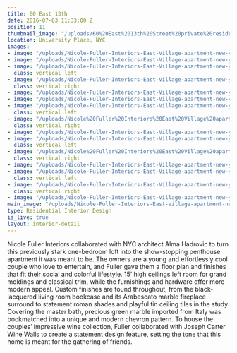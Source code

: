 ```yaml
---
title: 60 East 13th
date: 2016-07-03 11:33:00 Z
position: 11
thumbnail_image: "/uploads/60%20East%2013th%20Street%20private%20residence%20Nicole%20Fuller%20Interiors.jpg"
location: University Place, NYC
images:
- image: "/uploads/Nicole-Fuller-Interiors-East-Village-apartment-new-york-designer-kitchen-a4d77b.jpg"
- image: "/uploads/Nicole-Fuller-Interiors-East-Village-apartment-new-york-designer-master-bedroom-white.jpg"
- image: "/uploads/Nicole-Fuller-Interiors-East-Village-apartment-new-york-designer-black-monogram%20master%20bedroom%20linens1.jpg"
  class: vertical left
- image: "/uploads/Nicole-Fuller-Interiors-East-Village-apartment-new-york-designer-yellow-hallway-ochre-navy-rug-03d720.jpg"
  class: vertical right
- image: "/uploads/Nicole-Fuller-Interiors-East-Village-apartment-new-york-designer-foyer-entry-table-57a4eb.jpg"
- image: "/uploads/Nicole-Fuller-Interiors-East-Village-apartment-new-york-designer-green-marble.jpg"
- image: "/uploads/Nicole-Fuller-Interiors-East-Village-apartment-new-york-designer-green-marble-bath-shower.jpg"
  class: vertical left
- image: "/uploads/Nicole%20Fuller%20Interiors%20East%20Village%20apartment%20new%20york%20designer%20black%20bar.jpg"
  class: vertical right
- image: "/uploads/Nicole-Fuller-Interiors-East-Village-apartment-new-york-designer-open-concept-black-cabinetry.jpg"
- image: "/uploads/Nicole-Fuller-Interiors-East-Village-apartment-new-york-designer-red%20eames%20lounge%20chairs.jpg"
  class: vertical left
- image: "/uploads/Nicole%20Fuller%20Interiors%20East%20Village%20apartment%20new%20york%20designer%20black%20shelves%20cabinetry.jpg"
  class: vertical right
- image: "/uploads/Nicole-Fuller-Interiors-East-Village-apartment-new-york-designer-purple-living-room.jpg"
- image: "/uploads/Nicole-Fuller-Interiors-East-Village-apartment-new-york-designer-kids-room-cabinetry.jpg"
  class: vertical left
- image: "/uploads/Nicole-Fuller-Interiors-East-Village-apartment-new-york-designer-kids-room-navy.jpg"
  class: vertical right
- image: "/uploads/Nicole-Fuller-Interiors-East-Village-apartment-new-york-designer-wine-display-wall.jpg"
main_image: "/uploads/Nicole-Fuller-Interiors-East-Village-apartment-new-york-designer-living-room-wine-storage-black-c7c841.jpg"
type: Residential Interior Design
is_live: true
layout: interior-detail
---
```


Nicole Fuller Interiors collaborated with NYC architect Alma Hadrovic to turn this previously stark one-bedroom loft into the show-stopping penthouse apartment it was meant to be. The owners are a young and effortlessly cool couple who love to entertain, and Fuller gave them a floor plan and finishes that fit their social and colorful lifestyle. 15’ high ceilings left room for grand moldings and classical trim, while the furnishings and hardware offer more modern appeal. Custom finishes are found throughout, from the black-lacquered living room bookcase and its Arabescato marble fireplace surround to statement roman shades and playful tin ceiling tiles in the study. Covering the master bath, precious green marble imported from Italy was bookmatched into a unique and modern chevron pattern. To house the couples’ impressive wine collection, Fuller collaborated with Joseph Carter Wine Walls to create a statement design feature, setting the tone that this home is meant for the gathering of friends.
